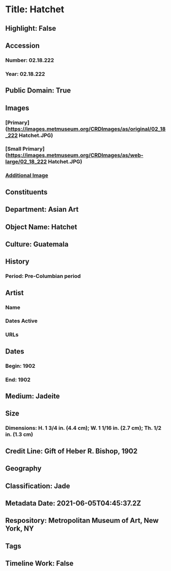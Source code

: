 # Title: Hatchet
## Highlight: False
## Accession
### Number: 02.18.222
### Year: 02.18.222
## Public Domain: True
## Images
### [Primary](https://images.metmuseum.org/CRDImages/as/original/02_18_222 Hatchet.JPG)
### [Small Primary](https://images.metmuseum.org/CRDImages/as/web-large/02_18_222 Hatchet.JPG)
### [Additional Image](https://images.metmuseum.org/CRDImages/as/original/82804.jpg)
## Constituents
## Department: Asian Art
## Object Name: Hatchet
## Culture: Guatemala
## History
### Period: Pre-Columbian period
## Artist
### Name
### Dates Active
### URLs
## Dates
### Begin: 1902
### End: 1902
## Medium: Jadeite
## Size
### Dimensions: H. 1 3/4 in. (4.4 cm); W. 1 1/16 in. (2.7 cm); Th. 1/2 in. (1.3 cm)
## Credit Line: Gift of Heber R. Bishop, 1902
## Geography
## Classification: Jade
## Metadata Date: 2021-06-05T04:45:37.2Z
## Respository: Metropolitan Museum of Art, New York, NY
## Tags
## Timeline Work: False